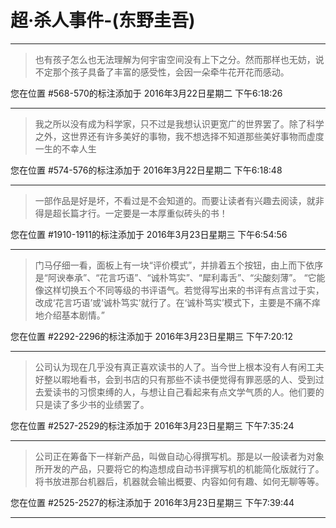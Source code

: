 # 超·杀人事件-(东野圭吾)

---

> 也有孩子怎么也无法理解为何宇宙空间没有上下之分。然而那样也无妨，说不定那个孩子具备了丰富的感受性，会因一朵牵牛花开花而感动。

您在位置 #568-570的标注添加于 2016年3月22日星期二 下午6:18:26

---

> 我之所以没有成为科学家，只不过是我想认识更宽广的世界罢了。除了科学之外，这世界还有许多美好的事物，我不想选择不知道那些美好事物而虚度一生的不幸人生

您在位置 #574-576的标注添加于 2016年3月22日星期二 下午6:18:48

---

> 一部作品是好是坏，不看过是不会知道的。而要让读者有兴趣去阅读，就非得是超长篇才行。一定要是一本厚重似砖头的书！

您在位置 #1910-1911的标注添加于 2016年3月23日星期三 下午6:54:56

---

> 门马仔细一看，面板上有一块“评价模式”，并排着五个按钮，由上而下依序是“阿谀奉承”、“花言巧语”、“诚朴笃实”、“犀利毒舌”、“尖酸刻薄”。 “它能像这样切换五个不同等级的书评语气。若觉得写出来的书评有点言过于实，改成‘花言巧语’或‘诚朴笃实’就行了。在‘诚朴笃实’模式下，主要是不痛不痒地介绍基本剧情。”

您在位置 #2292-2296的标注添加于 2016年3月23日星期三 下午7:20:12

---

> 公司认为现在几乎没有真正喜欢读书的人了。当今世上根本没有人有闲工夫好整以暇地看书，会到书店的只有那些不读书便觉得有罪恶感的人、受到过去爱读书的习惯束缚的人，与想让自己看起来有点文学气质的人。他们要的只是读了多少书的业绩罢了。

您在位置 #2527-2529的标注添加于 2016年3月23日星期三 下午7:35:24

---

> 公司正在筹备下一样新产品，叫做自动心得撰写机。那是以一般读者为对象所开发的产品，只要将它的构造想成自动书评撰写机的机能简化版就行了。将书放进那台机器后，机器就会输出概要、内容如何有趣、如何无聊等等。

您在位置 #2525-2527的标注添加于 2016年3月23日星期三 下午7:39:44

---

